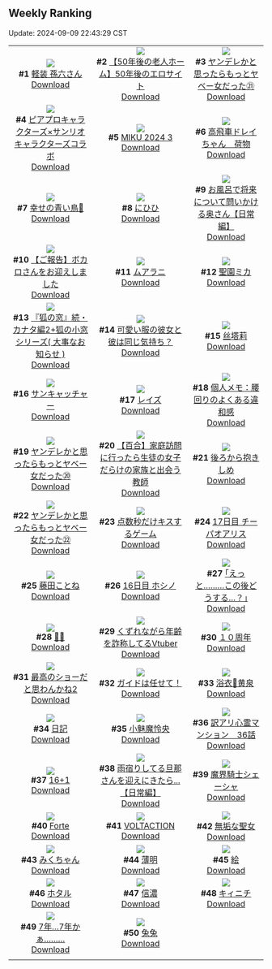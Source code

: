 ## Weekly Ranking
Update: 2024-09-09 22:43:29 CST

|      |      |      |
| :----: | :----: | :----: |
| ![](https://i.pixiv.re/c/240x480/img-master/img/2024/09/03/00/00/41/122087390_p0_master1200.jpg)<br>**#1** [軽装 孫六さん](https://www.pixiv.net/artworks/122087390)<br>[Download](https://i.pixiv.re/img-original/img/2024/09/03/00/00/41/122087390_p0.png) | ![](https://i.pixiv.re/c/240x480/img-master/img/2024/09/03/12/00/11/122098545_p0_master1200.jpg)<br>**#2** [【50年後の老人ホーム】50年後のエロサイト](https://www.pixiv.net/artworks/122098545)<br>[Download](https://i.pixiv.re/img-original/img/2024/09/03/12/00/11/122098545_p0.jpg) | ![](https://i.pixiv.re/c/240x480/img-master/img/2024/09/03/00/02/00/122087545_p0_master1200.jpg)<br>**#3** [ヤンデレかと思ったらもっとヤベー女だった㉑](https://www.pixiv.net/artworks/122087545)<br>[Download](https://i.pixiv.re/img-original/img/2024/09/03/00/02/00/122087545_p0.png) |
| ![](https://i.pixiv.re/c/240x480/img-master/img/2024/09/02/00/06/55/122058353_p0_master1200.jpg)<br>**#4** [ピアプロキャラクターズ×サンリオキャラクターズコラボ](https://www.pixiv.net/artworks/122058353)<br>[Download](https://i.pixiv.re/img-original/img/2024/09/02/00/06/55/122058353_p0.jpg) | ![](https://i.pixiv.re/c/240x480/img-master/img/2024/09/02/01/35/57/122061483_p0_master1200.jpg)<br>**#5** [MIKU 2024 3](https://www.pixiv.net/artworks/122061483)<br>[Download](https://i.pixiv.re/img-original/img/2024/09/02/01/35/57/122061483_p0.png) | ![](https://i.pixiv.re/c/240x480/img-master/img/2024/09/03/18/40/41/122105464_p0_master1200.jpg)<br>**#6** [高飛車ドレイちゃん　荷物](https://www.pixiv.net/artworks/122105464)<br>[Download](https://i.pixiv.re/img-original/img/2024/09/03/18/40/41/122105464_p0.png) |
| ![](https://i.pixiv.re/c/240x480/img-master/img/2024/09/03/17/21/35/122103611_p0_master1200.jpg)<br>**#7** [幸せの青い鳥💙](https://www.pixiv.net/artworks/122103611)<br>[Download](https://i.pixiv.re/img-original/img/2024/09/03/17/21/35/122103611_p0.jpg) | ![](https://i.pixiv.re/c/240x480/img-master/img/2024/09/03/00/02/34/122087590_p0_master1200.jpg)<br>**#8** [にひひ](https://www.pixiv.net/artworks/122087590)<br>[Download](https://i.pixiv.re/img-original/img/2024/09/03/00/02/34/122087590_p0.jpg) | ![](https://i.pixiv.re/c/240x480/img-master/img/2024/09/03/00/07/09/122087878_p0_master1200.jpg)<br>**#9** [お風呂で将来について問いかける奥さん【日常編】](https://www.pixiv.net/artworks/122087878)<br>[Download](https://i.pixiv.re/img-original/img/2024/09/03/00/07/09/122087878_p0.jpg) |
| ![](https://i.pixiv.re/c/240x480/img-master/img/2024/09/03/17/43/41/122104053_p0_master1200.jpg)<br>**#10** [【ご報告】ボカロさんをお迎えしました](https://www.pixiv.net/artworks/122104053)<br>[Download](https://i.pixiv.re/img-original/img/2024/09/03/17/43/41/122104053_p0.jpg) | ![](https://i.pixiv.re/c/240x480/img-master/img/2024/09/03/01/10/43/122089787_p0_master1200.jpg)<br>**#11** [ムアラニ](https://www.pixiv.net/artworks/122089787)<br>[Download](https://i.pixiv.re/img-original/img/2024/09/03/01/10/43/122089787_p0.jpg) | ![](https://i.pixiv.re/c/240x480/img-master/img/2024/09/02/00/01/05/122057928_p0_master1200.jpg)<br>**#12** [聖園ミカ](https://www.pixiv.net/artworks/122057928)<br>[Download](https://i.pixiv.re/img-original/img/2024/09/02/00/01/05/122057928_p0.jpg) |
| ![](https://i.pixiv.re/c/240x480/img-master/img/2024/09/03/19/49/16/122107274_p0_master1200.jpg)<br>**#13** [『狐の窓』続・カナタ編2+狐の小窓シリーズ( 大事なお知らせ )](https://www.pixiv.net/artworks/122107274)<br>[Download](https://i.pixiv.re/img-original/img/2024/09/03/19/49/16/122107274_p0.png) | ![](https://i.pixiv.re/c/240x480/img-master/img/2024/09/04/17/00/45/122130856_p0_master1200.jpg)<br>**#14** [可愛い服の彼女と彼は同じ気持ち？](https://www.pixiv.net/artworks/122130856)<br>[Download](https://i.pixiv.re/img-original/img/2024/09/04/17/00/45/122130856_p0.jpg) | ![](https://i.pixiv.re/c/240x480/img-master/img/2024/09/03/21/34/26/122110530_p0_master1200.jpg)<br>**#15** [丝塔莉](https://www.pixiv.net/artworks/122110530)<br>[Download](https://i.pixiv.re/img-original/img/2024/09/03/21/34/26/122110530_p0.jpg) |
| ![](https://i.pixiv.re/c/240x480/img-master/img/2024/09/02/07/30/01/122066269_p0_master1200.jpg)<br>**#16** [サンキャッチャー](https://www.pixiv.net/artworks/122066269)<br>[Download](https://i.pixiv.re/img-original/img/2024/09/02/07/30/01/122066269_p0.jpg) | ![](https://i.pixiv.re/c/240x480/img-master/img/2024/09/03/01/32/16/122090275_p0_master1200.jpg)<br>**#17** [レイズ](https://www.pixiv.net/artworks/122090275)<br>[Download](https://i.pixiv.re/img-original/img/2024/09/03/01/32/16/122090275_p0.jpg) | ![](https://i.pixiv.re/c/240x480/img-master/img/2024/09/03/06/00/07/122093852_p0_master1200.jpg)<br>**#18** [個人メモ：腰回りのよくある違和感](https://www.pixiv.net/artworks/122093852)<br>[Download](https://i.pixiv.re/img-original/img/2024/09/03/06/00/07/122093852_p0.jpg) |
| ![](https://i.pixiv.re/c/240x480/img-master/img/2024/09/02/10/43/41/122068690_p0_master1200.jpg)<br>**#19** [ヤンデレかと思ったらもっとヤベー女だった⑳](https://www.pixiv.net/artworks/122068690)<br>[Download](https://i.pixiv.re/img-original/img/2024/09/02/10/43/41/122068690_p0.png) | ![](https://i.pixiv.re/c/240x480/img-master/img/2024/09/04/22/37/32/122139869_p0_master1200.jpg)<br>**#20** [【百合】家庭訪問に行ったら生徒の女子だらけの家族と出会う教師](https://www.pixiv.net/artworks/122139869)<br>[Download](https://i.pixiv.re/img-original/img/2024/09/04/22/37/32/122139869_p0.jpg) | ![](https://i.pixiv.re/c/240x480/img-master/img/2024/09/03/08/19/09/122095690_p0_master1200.jpg)<br>**#21** [後ろから抱きしめ](https://www.pixiv.net/artworks/122095690)<br>[Download](https://i.pixiv.re/img-original/img/2024/09/03/08/19/09/122095690_p0.jpg) |
| ![](https://i.pixiv.re/c/240x480/img-master/img/2024/09/04/00/01/49/122115752_p0_master1200.jpg)<br>**#22** [ヤンデレかと思ったらもっとヤベー女だった㉒](https://www.pixiv.net/artworks/122115752)<br>[Download](https://i.pixiv.re/img-original/img/2024/09/04/00/01/49/122115752_p0.png) | ![](https://i.pixiv.re/c/240x480/img-master/img/2024/09/02/18/00/03/122075800_p0_master1200.jpg)<br>**#23** [点数秒だけキスするゲーム](https://www.pixiv.net/artworks/122075800)<br>[Download](https://i.pixiv.re/img-original/img/2024/09/02/18/00/03/122075800_p0.png) | ![](https://i.pixiv.re/c/240x480/img-master/img/2024/09/04/00/00/54/122115657_p0_master1200.jpg)<br>**#24** [17日目 チーパオアリス](https://www.pixiv.net/artworks/122115657)<br>[Download](https://i.pixiv.re/img-original/img/2024/09/04/00/00/54/122115657_p0.png) |
| ![](https://i.pixiv.re/c/240x480/img-master/img/2024/09/03/21/05/07/122109611_p0_master1200.jpg)<br>**#25** [藤田ことね](https://www.pixiv.net/artworks/122109611)<br>[Download](https://i.pixiv.re/img-original/img/2024/09/03/21/05/07/122109611_p0.jpg) | ![](https://i.pixiv.re/c/240x480/img-master/img/2024/09/03/00/00/46/122087402_p0_master1200.jpg)<br>**#26** [16日目 ホシノ](https://www.pixiv.net/artworks/122087402)<br>[Download](https://i.pixiv.re/img-original/img/2024/09/03/00/00/46/122087402_p0.png) | ![](https://i.pixiv.re/c/240x480/img-master/img/2024/09/02/17/13/46/122074873_p0_master1200.jpg)<br>**#27** [｢えっと………この後どうする…？｣](https://www.pixiv.net/artworks/122074873)<br>[Download](https://i.pixiv.re/img-original/img/2024/09/02/17/13/46/122074873_p0.jpg) |
| ![](https://i.pixiv.re/c/240x480/img-master/img/2024/09/03/00/49/08/122089164_p0_master1200.jpg)<br>**#28** [🧡💚](https://www.pixiv.net/artworks/122089164)<br>[Download](https://i.pixiv.re/img-original/img/2024/09/03/00/49/08/122089164_p0.jpg) | ![](https://i.pixiv.re/c/240x480/img-master/img/2024/09/03/21/18/16/122110003_p0_master1200.jpg)<br>**#29** [くずれながら年齢を詐称してるVtuber](https://www.pixiv.net/artworks/122110003)<br>[Download](https://i.pixiv.re/img-original/img/2024/09/03/21/18/16/122110003_p0.png) | ![](https://i.pixiv.re/c/240x480/img-master/img/2024/09/02/00/01/17/122057958_p0_master1200.jpg)<br>**#30** [１０周年](https://www.pixiv.net/artworks/122057958)<br>[Download](https://i.pixiv.re/img-original/img/2024/09/02/00/01/17/122057958_p0.jpg) |
| ![](https://i.pixiv.re/c/240x480/img-master/img/2024/09/03/00/30/04/122088607_p0_master1200.jpg)<br>**#31** [最高のショーだと思わんかね2](https://www.pixiv.net/artworks/122088607)<br>[Download](https://i.pixiv.re/img-original/img/2024/09/03/00/30/04/122088607_p0.jpg) | ![](https://i.pixiv.re/c/240x480/img-master/img/2024/09/02/23/32/15/122086306_p0_master1200.jpg)<br>**#32** [ガイドは任せて！](https://www.pixiv.net/artworks/122086306)<br>[Download](https://i.pixiv.re/img-original/img/2024/09/02/23/32/15/122086306_p0.png) | ![](https://i.pixiv.re/c/240x480/img-master/img/2024/09/03/00/00/13/122087311_p0_master1200.jpg)<br>**#33** [浴衣👘黄泉](https://www.pixiv.net/artworks/122087311)<br>[Download](https://i.pixiv.re/img-original/img/2024/09/03/00/00/13/122087311_p0.jpg) |
| ![](https://i.pixiv.re/c/240x480/img-master/img/2024/09/03/16/27/33/122102601_p0_master1200.jpg)<br>**#34** [日記](https://www.pixiv.net/artworks/122102601)<br>[Download](https://i.pixiv.re/img-original/img/2024/09/03/16/27/33/122102601_p0.png) | ![](https://i.pixiv.re/c/240x480/img-master/img/2024/09/02/03/43/05/122063631_p0_master1200.jpg)<br>**#35** [小魅魔怜央](https://www.pixiv.net/artworks/122063631)<br>[Download](https://i.pixiv.re/img-original/img/2024/09/02/03/43/05/122063631_p0.png) | ![](https://i.pixiv.re/c/240x480/img-master/img/2024/09/03/13/57/54/122100299_p0_master1200.jpg)<br>**#36** [訳アリ心霊マンション　36話](https://www.pixiv.net/artworks/122100299)<br>[Download](https://i.pixiv.re/img-original/img/2024/09/03/13/57/54/122100299_p0.jpg) |
| ![](https://i.pixiv.re/c/240x480/img-master/img/2024/09/03/15/15/18/122101458_p0_master1200.jpg)<br>**#37** [16+1](https://www.pixiv.net/artworks/122101458)<br>[Download](https://i.pixiv.re/img-original/img/2024/09/03/15/15/18/122101458_p0.jpg) | ![](https://i.pixiv.re/c/240x480/img-master/img/2024/09/02/00/03/06/122058122_p0_master1200.jpg)<br>**#38** [雨宿りしてる旦那さんを迎えにきたら...【日常編】](https://www.pixiv.net/artworks/122058122)<br>[Download](https://i.pixiv.re/img-original/img/2024/09/02/00/03/06/122058122_p0.jpg) | ![](https://i.pixiv.re/c/240x480/img-master/img/2024/09/02/00/18/27/122058943_p0_master1200.jpg)<br>**#39** [魔界騎士シェーシャ](https://www.pixiv.net/artworks/122058943)<br>[Download](https://i.pixiv.re/img-original/img/2024/09/02/00/18/27/122058943_p0.jpg) |
| ![](https://i.pixiv.re/c/240x480/img-master/img/2024/09/02/23/42/36/122086645_p0_master1200.jpg)<br>**#40** [Forte](https://www.pixiv.net/artworks/122086645)<br>[Download](https://i.pixiv.re/img-original/img/2024/09/02/23/42/36/122086645_p0.png) | ![](https://i.pixiv.re/c/240x480/img-master/img/2024/09/03/00/00/35/122087379_p0_master1200.jpg)<br>**#41** [VOLTACTION](https://www.pixiv.net/artworks/122087379)<br>[Download](https://i.pixiv.re/img-original/img/2024/09/03/00/00/35/122087379_p0.jpg) | ![](https://i.pixiv.re/c/240x480/img-master/img/2024/09/02/00/01/27/122057973_p0_master1200.jpg)<br>**#42** [無垢な聖女](https://www.pixiv.net/artworks/122057973)<br>[Download](https://i.pixiv.re/img-original/img/2024/09/02/00/01/27/122057973_p0.jpg) |
| ![](https://i.pixiv.re/c/240x480/img-master/img/2024/09/03/00/36/04/122088809_p0_master1200.jpg)<br>**#43** [みくちゃん](https://www.pixiv.net/artworks/122088809)<br>[Download](https://i.pixiv.re/img-original/img/2024/09/03/00/36/04/122088809_p0.jpg) | ![](https://i.pixiv.re/c/240x480/img-master/img/2024/09/02/20/08/46/122079409_p0_master1200.jpg)<br>**#44** [薄明](https://www.pixiv.net/artworks/122079409)<br>[Download](https://i.pixiv.re/img-original/img/2024/09/02/20/08/46/122079409_p0.jpg) | ![](https://i.pixiv.re/c/240x480/img-master/img/2024/09/03/23/29/34/122114402_p0_master1200.jpg)<br>**#45** [絵](https://www.pixiv.net/artworks/122114402)<br>[Download](https://i.pixiv.re/img-original/img/2024/09/03/23/29/34/122114402_p0.png) |
| ![](https://i.pixiv.re/c/240x480/img-master/img/2024/09/02/15/25/25/122073015_p0_master1200.jpg)<br>**#46** [ホタル](https://www.pixiv.net/artworks/122073015)<br>[Download](https://i.pixiv.re/img-original/img/2024/09/02/15/25/25/122073015_p0.jpg) | ![](https://i.pixiv.re/c/240x480/img-master/img/2024/09/03/19/10/35/122106284_p0_master1200.jpg)<br>**#47** [信濃](https://www.pixiv.net/artworks/122106284)<br>[Download](https://i.pixiv.re/img-original/img/2024/09/03/19/10/35/122106284_p0.jpg) | ![](https://i.pixiv.re/c/240x480/img-master/img/2024/09/03/23/43/25/122114877_p0_master1200.jpg)<br>**#48** [キィニチ](https://www.pixiv.net/artworks/122114877)<br>[Download](https://i.pixiv.re/img-original/img/2024/09/03/23/43/25/122114877_p0.png) |
| ![](https://i.pixiv.re/c/240x480/img-master/img/2024/09/03/00/06/01/122087433_p0_master1200.jpg)<br>**#49** [7年…7年かぁ………](https://www.pixiv.net/artworks/122087433)<br>[Download](https://i.pixiv.re/img-original/img/2024/09/03/00/06/01/122087433_p0.png) | ![](https://i.pixiv.re/c/240x480/img-master/img/2024/09/02/20/09/50/122079438_p0_master1200.jpg)<br>**#50** [兔兔](https://www.pixiv.net/artworks/122079438)<br>[Download](https://i.pixiv.re/img-original/img/2024/09/02/20/09/50/122079438_p0.jpg) |
|      |
